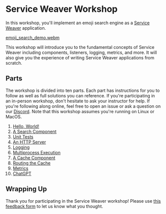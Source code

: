 # Service Weaver Workshop

In this workshop, you'll implement an emoji search engine as a [Service
Weaver][serviceweaver] application.

[emoji_search_demo.webm](https://github.com/ServiceWeaver/workshops/assets/3654277/cde50b36-7808-4c26-983d-54a37532e69a)

This workshop will introduce you to the fundamental concepts of Service Weaver
including components, listeners, logging, metrics, and more. It will also give
you the experience of writing Service Weaver applications from scratch.

## Parts

The workshop is divided into ten parts. Each part has instructions for you to
follow as well as full solutions you can reference. If you're participating in
an in-person workshop, don't hesitate to ask your instructor for help. If you're
following along online, feel free to open an issue or ask a question on our
[Discord](https://discord.gg/FzbQ3SM8R5). Note that this workshop assumes you're
running on Linux or MacOS.

1. [Hello, World!](01/)
2. [A Search Component](02/)
3. [Unit Tests](03/)
4. [An HTTP Server](04/)
5. [Logging](05/)
6. [Multiprocess Execution](06/)
7. [A Cache Component](07/)
8. [Routing the Cache](08/)
9. [Metrics](09/)
10. [ChatGPT](10/)

## Wrapping Up

Thank you for participating in the Service Weaver workshop! Please use [this
feedback form](https://forms.gle/19DLJCKcTiYmSa1v7) to let us know what you
thought.

[serviceweaver]: https://serviceweaver.dev/
